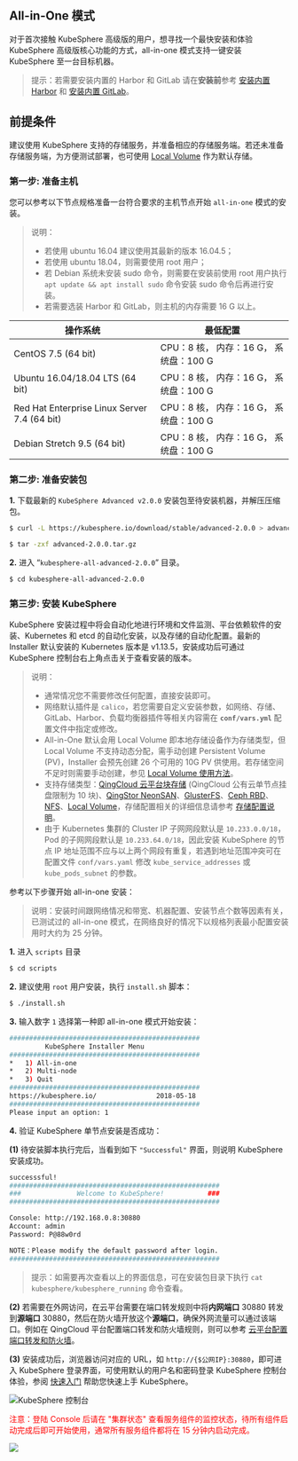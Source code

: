 ## All-in-One 模式

对于首次接触 KubeSphere 高级版的用户，想寻找一个最快安装和体验 KubeSphere 高级版核心功能的方式，all-in-one 模式支持一键安装 KubeSphere 至一台目标机器。

> 提示：若需要安装内置的 Harbor 和 GitLab 请在**安装前**参考 [安装内置 Harbor](//docs.kubesphere.io/advanced-v2.0/zh-CN/installation/harbor-installation) 和 [安装内置 GitLab](//docs.kubesphere.io/advanced-v2.0/zh-CN/installation/gitlab-installation)。

## 前提条件

建议使用 KubeSphere 支持的存储服务，并准备相应的存储服务端。若还未准备存储服务端，为方便测试部署，也可使用 [Local Volume](https://kubernetes.io/docs/concepts/storage/volumes/#local) 作为默认存储。

### 第一步: 准备主机

您可以参考以下节点规格准备一台符合要求的主机节点开始 `all-in-one` 模式的安装。

> 说明：
> - 若使用 ubuntu 16.04 建议使用其最新的版本 16.04.5；
> - 若使用 ubuntu 18.04，则需要使用 root 用户；
> - 若 Debian 系统未安装 sudo 命令，则需要在安装前使用 root 用户执行 `apt update && apt install sudo` 命令安装 sudo 命令后再进行安装。
> - 若需要选装 Harbor 和 GitLab，则主机的内存需要 16 G 以上。

| 操作系统 | 最低配置 | 
| --- | --- |
|CentOS 7.5 (64 bit) | CPU：8 核， 内存：16 G， 系统盘：100 G | 
|Ubuntu 16.04/18.04 LTS (64 bit) | CPU：8 核， 内存：16 G， 系统盘：100 G |
|Red Hat Enterprise Linux Server 7.4 (64 bit) | CPU：8 核， 内存：16 G， 系统盘：100 G | 
|Debian Stretch 9.5 (64 bit)| CPU：8 核， 内存：16 G， 系统盘：100 G | 

### 第二步: 准备安装包

**1.** 下载最新的 `KubeSphere Advanced v2.0.0` 安装包至待安装机器，并解压压缩包。

```bash
$ curl -L https://kubesphere.io/download/stable/advanced-2.0.0 > advanced-2.0.0.tar.gz
```

```bash
$ tar -zxf advanced-2.0.0.tar.gz
```

**2.** 进入 “`kubesphere-all-advanced-2.0.0`” 目录。

```bash
$ cd kubesphere-all-advanced-2.0.0
```


### 第三步: 安装 KubeSphere

KubeSphere 安装过程中将会自动化地进行环境和文件监测、平台依赖软件的安装、Kubernetes 和 etcd 的自动化安装，以及存储的自动化配置。最新的Installer 默认安装的 Kubernetes 版本是 v1.13.5，安装成功后可通过 KubeSphere 控制台右上角点击关于查看安装的版本。

> 说明：
> - 通常情况您不需要修改任何配置，直接安装即可。
> - 网络默认插件是 `calico`，若您需要自定义安装参数，如网络、存储、GitLab、Harbor、负载均衡器插件等相关内容需在 **`conf/vars.yml`** 配置文件中指定或修改。
> - All-in-One 默认会用 Local Volume 即本地存储设备作为存储类型，但 Local Volume 不支持动态分配，需手动创建 Persistent Volume (PV)，Installer 会预先创建 26 个可用的 10G PV 供使用。若存储空间不足时则需要手动创建，参见 [Local Volume 使用方法](//docs.kubesphere.io/advanced-v2.0/zh-CN/../storage/local-volume)。
> - 支持存储类型：[QingCloud 云平台块存储](https://docs.qingcloud.com/product/storage/volume/) (QingCloud 公有云单节点挂盘限制为 10 块)、[QingStor NeonSAN](https://docs.qingcloud.com/product/storage/volume/super_high_performance_shared_volume/)、[GlusterFS](https://www.gluster.org/)、[Ceph RBD](https://ceph.com/)、[NFS](https://kubernetes.io/docs/concepts/storage/volumes/#nfs)、[Local Volume](https://kubernetes.io/docs/concepts/storage/volumes/#local)，存储配置相关的详细信息请参考 [存储配置说明](//docs.kubesphere.io/advanced-v2.0/zh-CN/installation/storage-configuration)。
> - 由于 Kubernetes 集群的 Cluster IP 子网网段默认是 `10.233.0.0/18`，Pod 的子网网段默认是 `10.233.64.0/18`，因此安装 KubeSphere 的节点 IP 地址范围不应与以上两个网段有重复，若遇到地址范围冲突可在配置文件 `conf/vars.yaml` 修改 `kube_service_addresses` 或 `kube_pods_subnet` 的参数。

参考以下步骤开始 all-in-one 安装：

> 说明：安装时间跟网络情况和带宽、机器配置、安装节点个数等因素有关，已测试过的 all-in-one 模式，在网络良好的情况下以规格列表最小配置安装用时大约为 25 分钟。

**1.** 进入 `scripts` 目录

```bash
$ cd scripts
```

**2.** 建议使用 `root` 用户安装，执行 `install.sh` 脚本：

```bash
$ ./install.sh
```

**3.** 输入数字 `1` 选择第一种即 all-in-one 模式开始安装：

```bash
################################################
         KubeSphere Installer Menu
################################################
*   1) All-in-one
*   2) Multi-node
*   3) Quit
################################################
https://kubesphere.io/               2018-05-18
################################################
Please input an option: 1

```

**4.** 验证 KubeSphere 单节点安装是否成功：

**(1)** 待安装脚本执行完后，当看到如下 `"Successful"` 界面，则说明 KubeSphere 安装成功。

```bash
successsful!
#####################################################
###              Welcome to KubeSphere!           ###
#####################################################

Console: http://192.168.0.8:30880
Account: admin
Password: P@88w0rd

NOTE：Please modify the default password after login.
#####################################################
```
> 提示：如需要再次查看以上的界面信息，可在安装包目录下执行 `cat kubesphere/kubesphere_running` 命令查看。

**(2)** 若需要在外网访问，在云平台需要在端口转发规则中将**内网端口** 30880 转发到**源端口** 30880，然后在防火墙开放这个**源端口**，确保外网流量可以通过该端口。例如在 QingCloud 平台配置端口转发和防火墙规则，则可以参考 [云平台配置端口转发和防火墙](//docs.kubesphere.io/advanced-v2.0/zh-CN/appendix/qingcloud-manipulation)。

**(3)** 安装成功后，浏览器访问对应的 URL，如 `http://{$公网IP}:30880`，即可进入 KubeSphere 登录界面，可使用默认的用户名和密码登录 KubeSphere 控制台体验，参阅 [快速入门](//docs.kubesphere.io/advanced-v2.0/zh-CN/quick-start/quick-start-guide) 帮助您快速上手 KubeSphere。

![KubeSphere 控制台](/kubesphere-console.png)

<font color=red>注意：登陆 Console 后请在 "集群状态" 查看服务组件的监控状态，待所有组件启动完成后即可开始使用，通常所有服务组件都将在 15 分钟内启动完成。</font>

![](https://pek3b.qingstor.com/kubesphere-docs/png/20190519012821.png)